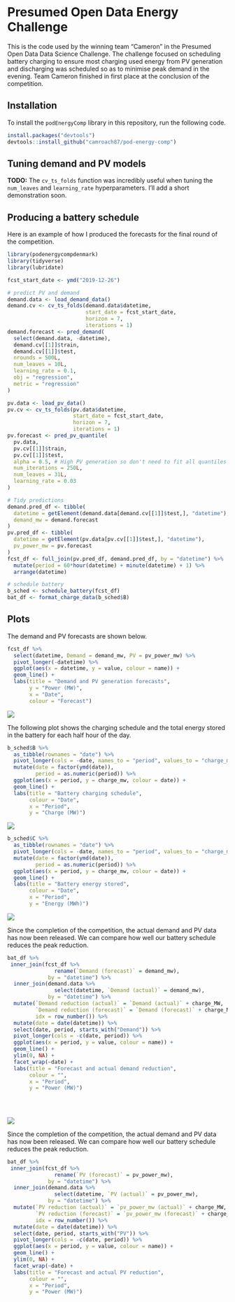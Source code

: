 
<!-- README.md is generated from README.Rmd. Edit and knit README.Rmd to update README.md. -->

# Presumed Open Data Energy Challenge

This is the code used by the winning team “Cameron” in the Presumed Open
Data Data Science Challenge. The challenge focused on scheduling battery
charging to ensure most charging used energy from PV generation and
discharging was scheduled so as to minimise peak demand in the evening.
Team Cameron finished in first place at the conclusion of the
competition.

## Installation

To install the `podEnergyComp` library in this repository, run the
following code.

``` r
install.packages("devtools")
devtools::install_github("camroach87/pod-energy-comp")
```

## Tuning demand and PV models

**TODO:** The `cv_ts_folds` function was incredibly useful when tuning
the `num_leaves` and `learning_rate` hyperparameters. I’ll add a short
demonstration soon.

## Producing a battery schedule

Here is an example of how I produced the forecasts for the final round
of the competition.

``` r
library(podenergycompdenmark)
library(tidyverse)
library(lubridate)

fcst_start_date <- ymd("2019-12-26")

# predict PV and demand
demand.data <- load_demand_data()
demand.cv <- cv_ts_folds(demand.data$datetime,
                         start_date = fcst_start_date,
                         horizon = 7, 
                         iterations = 1)
demand.forecast <- pred_demand(
  select(demand.data, -datetime),
  demand.cv[[1]]$train,
  demand.cv[[1]]$test,
  nrounds = 500L,
  num_leaves = 10L,
  learning_rate = 0.1,
  obj = "regression",
  metric = "regression"
)

pv.data <- load_pv_data()
pv.cv <- cv_ts_folds(pv.data$datetime, 
                     start_date = fcst_start_date,
                     horizon = 7, 
                     iterations = 1)
pv.forecast <- pred_pv_quantile(
  pv.data,
  pv.cv[[1]]$train,
  pv.cv[[1]]$test,
  alpha = 0.5, # High PV generation so don't need to fit all quantiles
  num_iterations = 250L,
  num_leaves = 31L,
  learning_rate = 0.03
)

# Tidy predictions
demand.pred_df <- tibble(
  datetime = getElement(demand.data[demand.cv[[1]]$test,], "datetime"),
  demand_mw = demand.forecast
)
pv.pred_df <- tibble(
  datetime = getElement(pv.data[pv.cv[[1]]$test,], "datetime"),
  pv_power_mw = pv.forecast
)
fcst_df <- full_join(pv.pred_df, demand.pred_df, by = "datetime") %>% 
  mutate(period = 60*hour(datetime) + minute(datetime) + 1) %>% 
  arrange(datetime)

# schedule battery
b_sched <- schedule_battery(fcst_df)
bat_df <- format_charge_data(b_sched$B)
```

## Plots

The demand and PV forecasts are shown below.

``` r
fcst_df %>%
  select(datetime, Demand = demand_mw, PV = pv_power_mw) %>%
  pivot_longer(-datetime) %>%
  ggplot(aes(x = datetime, y = value, colour = name)) +
  geom_line() +
  labs(title = "Demand and PV generation forecasts",
       y = "Power (MW)",
       x = "Date",
       colour = "Forecast")
```

![](man/figures/README-plot-forecasts-1.png)<!-- -->

The following plot shows the charging schedule and the total energy
stored in the battery for each half hour of the day.

``` r
b_sched$B %>% 
  as_tibble(rownames = "date") %>% 
  pivot_longer(cols = -date, names_to = "period", values_to = "charge_mw") %>% 
  mutate(date = factor(ymd(date)),
         period = as.numeric(period)) %>% 
  ggplot(aes(x = period, y = charge_mw, colour = date)) +
  geom_line() +
  labs(title = "Battery charging schedule",
       colour = "Date",
       x = "Period",
       y = "Charge (MW)")
```

![](man/figures/README-plot-schedule-1.png)<!-- -->

``` r
b_sched$C %>% 
  as_tibble(rownames = "date") %>% 
  pivot_longer(cols = -date, names_to = "period", values_to = "charge_mw") %>% 
  mutate(date = factor(ymd(date)),
         period = as.numeric(period)) %>% 
  ggplot(aes(x = period, y = charge_mw, colour = date)) +
  geom_line() +
  labs(title = "Battery energy stored",
       colour = "Date",
       x = "Period",
       y = "Energy (MWh)")
```

![](man/figures/README-plot-battery-energy-1.png)<!-- -->

Since the completion of the competition, the actual demand and PV data
has now been released. We can compare how well our battery schedule
reduces the peak reduction.

``` r
bat_df %>%
 inner_join(fcst_df %>% 
               rename(`Demand (forecast)` = demand_mw), 
             by = "datetime") %>%
  inner_join(demand.data %>% 
               select(datetime, `Demand (actual)` = demand_mw),
             by = "datetime") %>%
  mutate(`Demand reduction (actual)` = `Demand (actual)` + charge_MW,
         `Demand reduction (forecast)` = `Demand (forecast)` + charge_MW,
         idx = row_number()) %>%
  mutate(date = date(datetime)) %>% 
  select(date, period, starts_with("Demand")) %>%
  pivot_longer(cols = -c(date, period)) %>%
  ggplot(aes(x = period, y = value, colour = name)) +
  geom_line() +
  ylim(0, NA) +
  facet_wrap(~date) +
  labs(title = "Forecast and actual demand reduction",
       colour = "",
       x = "Period",
       y = "Power (MW)")
       
  
       
```

![](man/figures/README-plot-outcome-1.png)<!-- -->

Since the completion of the competition, the actual demand and PV data
has now been released. We can compare how well our battery schedule
reduces the peak reduction.

``` r
bat_df %>%
 inner_join(fcst_df %>% 
               rename(`PV (forecast)` = pv_power_mw), 
             by = "datetime") %>%
  inner_join(demand.data %>% 
               select(datetime, `PV (actual)` = pv_power_mw),
             by = "datetime") %>%
  mutate(`PV reduction (actual)` = `pv_power_mw (actual)` + charge_MW,
         `PV reduction (forecast)` = `pv_power_mw (forecast)` + charge_MW,
         idx = row_number()) %>%
  mutate(date = date(datetime)) %>% 
  select(date, period, starts_with("PV")) %>%
  pivot_longer(cols = -c(date, period)) %>%
  ggplot(aes(x = period, y = value, colour = name)) +
  geom_line() +
  ylim(0, NA) +
  facet_wrap(~date) +
  labs(title = "Forecast and actual PV reduction",
       colour = "",
       x = "Period",
       y = "Power (MW)")
       
  
       
```
